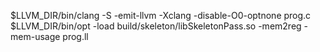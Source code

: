 $LLVM_DIR/bin/clang -S -emit-llvm -Xclang -disable-O0-optnone prog.c
$LLVM_DIR/bin/opt -load build/skeleton/libSkeletonPass.so -mem2reg -mem-usage prog.ll